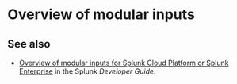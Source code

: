 # Overview of modular inputs

## See also

* [Overview of modular inputs for Splunk Cloud Platform or Splunk Enterprise](https://dev.splunk.com/enterprise/docs/developapps/manageknowledge/custominputs/modinputsoverview) in the Splunk *Developer Guide*.